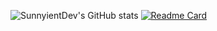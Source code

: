 ![SunnyientDev's GitHub stats](https://github-readme-stats.vercel.app/api?username=SunnyientDev&show_icons=true&theme=vue-dark)
[![Readme Card](https://github-readme-stats.vercel.app/api/pin/?username=SunnyientDev&repo=github-readme-stats&theme=vue-dark)](https://github.com/SunnyientDev/allcourses)
